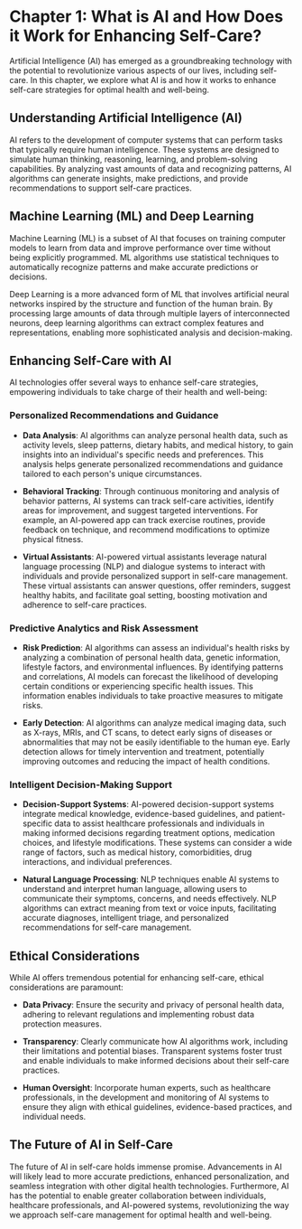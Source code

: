 Chapter 1: What is AI and How Does it Work for Enhancing Self-Care?
===================================================================

Artificial Intelligence (AI) has emerged as a groundbreaking technology with the potential to revolutionize various aspects of our lives, including self-care. In this chapter, we explore what AI is and how it works to enhance self-care strategies for optimal health and well-being.

Understanding Artificial Intelligence (AI)
------------------------------------------

AI refers to the development of computer systems that can perform tasks that typically require human intelligence. These systems are designed to simulate human thinking, reasoning, learning, and problem-solving capabilities. By analyzing vast amounts of data and recognizing patterns, AI algorithms can generate insights, make predictions, and provide recommendations to support self-care practices.

Machine Learning (ML) and Deep Learning
---------------------------------------

Machine Learning (ML) is a subset of AI that focuses on training computer models to learn from data and improve performance over time without being explicitly programmed. ML algorithms use statistical techniques to automatically recognize patterns and make accurate predictions or decisions.

Deep Learning is a more advanced form of ML that involves artificial neural networks inspired by the structure and function of the human brain. By processing large amounts of data through multiple layers of interconnected neurons, deep learning algorithms can extract complex features and representations, enabling more sophisticated analysis and decision-making.

Enhancing Self-Care with AI
---------------------------

AI technologies offer several ways to enhance self-care strategies, empowering individuals to take charge of their health and well-being:

### Personalized Recommendations and Guidance

* **Data Analysis**: AI algorithms can analyze personal health data, such as activity levels, sleep patterns, dietary habits, and medical history, to gain insights into an individual's specific needs and preferences. This analysis helps generate personalized recommendations and guidance tailored to each person's unique circumstances.

* **Behavioral Tracking**: Through continuous monitoring and analysis of behavior patterns, AI systems can track self-care activities, identify areas for improvement, and suggest targeted interventions. For example, an AI-powered app can track exercise routines, provide feedback on technique, and recommend modifications to optimize physical fitness.

* **Virtual Assistants**: AI-powered virtual assistants leverage natural language processing (NLP) and dialogue systems to interact with individuals and provide personalized support in self-care management. These virtual assistants can answer questions, offer reminders, suggest healthy habits, and facilitate goal setting, boosting motivation and adherence to self-care practices.

### Predictive Analytics and Risk Assessment

* **Risk Prediction**: AI algorithms can assess an individual's health risks by analyzing a combination of personal health data, genetic information, lifestyle factors, and environmental influences. By identifying patterns and correlations, AI models can forecast the likelihood of developing certain conditions or experiencing specific health issues. This information enables individuals to take proactive measures to mitigate risks.

* **Early Detection**: AI algorithms can analyze medical imaging data, such as X-rays, MRIs, and CT scans, to detect early signs of diseases or abnormalities that may not be easily identifiable to the human eye. Early detection allows for timely intervention and treatment, potentially improving outcomes and reducing the impact of health conditions.

### Intelligent Decision-Making Support

* **Decision-Support Systems**: AI-powered decision-support systems integrate medical knowledge, evidence-based guidelines, and patient-specific data to assist healthcare professionals and individuals in making informed decisions regarding treatment options, medication choices, and lifestyle modifications. These systems can consider a wide range of factors, such as medical history, comorbidities, drug interactions, and individual preferences.

* **Natural Language Processing**: NLP techniques enable AI systems to understand and interpret human language, allowing users to communicate their symptoms, concerns, and needs effectively. NLP algorithms can extract meaning from text or voice inputs, facilitating accurate diagnoses, intelligent triage, and personalized recommendations for self-care management.

Ethical Considerations
----------------------

While AI offers tremendous potential for enhancing self-care, ethical considerations are paramount:

* **Data Privacy**: Ensure the security and privacy of personal health data, adhering to relevant regulations and implementing robust data protection measures.

* **Transparency**: Clearly communicate how AI algorithms work, including their limitations and potential biases. Transparent systems foster trust and enable individuals to make informed decisions about their self-care practices.

* **Human Oversight**: Incorporate human experts, such as healthcare professionals, in the development and monitoring of AI systems to ensure they align with ethical guidelines, evidence-based practices, and individual needs.

The Future of AI in Self-Care
-----------------------------

The future of AI in self-care holds immense promise. Advancements in AI will likely lead to more accurate predictions, enhanced personalization, and seamless integration with other digital health technologies. Furthermore, AI has the potential to enable greater collaboration between individuals, healthcare professionals, and AI-powered systems, revolutionizing the way we approach self-care management for optimal health and well-being.
